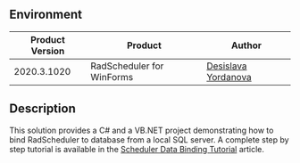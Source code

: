## Environment
 
|Product Version|Product|Author|
|----|----|----|
|2020.3.1020|RadScheduler for WinForms|[Desislava Yordanova](https://www.telerik.com/blogs/author/desislava-yordanova)|


## Description 

This solution provides a C# and a VB.NET project demonstrating how to bind RadScheduler to database from a local SQL server. A complete step by step tutorial is available in the [Scheduler Data Binding Tutorial](https://docs.telerik.com/devtools/winforms/knowledge-base/scheduler-databinding-tutorial) article.